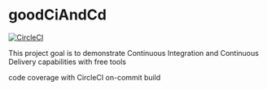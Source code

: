 # goodCiAndCd
[![CircleCI](https://circleci.com/gh/dverbovskiy/goodCiAndCd.svg?style=svg)](https://circleci.com/gh/dverbovskiy/goodCiAndCd)

This project goal is to demonstrate Continuous Integration and Continuous Delivery capabilities with free tools

code coverage with CircleCI on-commit build
